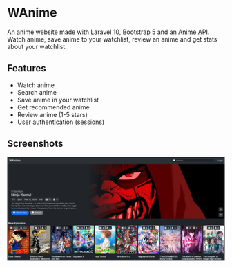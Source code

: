 # WAnime

An anime website made with Laravel 10, Bootstrap 5 and an <a href="https://github.com/ghoshRitesh12/aniwatch-api">Anime API</a>. Watch anime, save anime to your watchlist, review an anime and get stats about your watchlist.

## Features
- Watch anime
- Search anime
- Save anime in your watchlist
- Get recommended anime
- Review anime (1-5 stars)
- User authentication (sessions)

## Screenshots
<img src="./screenshots/main1.png">